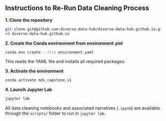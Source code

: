## Instructions to Re-Run Data Cleaning Process

**1. Clone the repository**

```bash
git clone git@github.com:diverse-data-hub/diverse-data-hub.github.io.git
cd diverse-data-hub.github.io
```

**2. Create the Conda environment from environment.yml**

```bash
conda env create --file environment.yaml
```

This reads the YAML file and installs all required packages.

**3. Activate the environment**

```bash
conda activate mds_capstone_v1
```

**4. Launch Jupyter Lab**

```bash
jupyter lab
```

All data cleaning notebooks and associated narratives (`.ipynb`) are available through the `scripts/` folder to run in `jupyter lab`.
